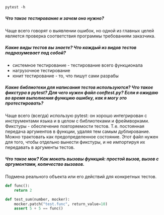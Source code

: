 `pytest -h`
##### Что такое тестирование и зачем оно нужно?
Чаще всего говорят о выявлении ошибок, но одной из главных целей является проверка соответствия программы требованиям заказчика.
##### Какие виды тестов вы знаете? Что каждый из видов тестов подразумевает под собой?
- системное тестирование - тестирование всего функционала
- нагрузочное тестирование
- юнит тестирование - то, что пишут сами разрабы
##### Какие библиотеки для написания тестов используются? Что такое фикстура в pytest? Для чего нужен файл conftest.py? Если я ожидаю во время выполнения функцию ошибку, как я могу это протестировать?
Чаще всего (всегда) использую pytest: он хорошо интегрирован с инструментами языка и в целом с библиотеками и фреймворками.
Фикстуры - обеспечение повторяемости тестов. Т.е. постоянная передача аргументов в функции, удаляя тем самым дублирование. Можно трактовать как предопределенное состояние.
Этот файл нужен для того, чтобы отдельно вынести фикстуры, и не импортируя их передавать в аргументы тестов.
##### Что такое мок? Как мокать вызовы функций: простой вызов, вызов с аргументами, количество вызовов.
Подмена реального объекта или его действий для конкретных тестов.
```python
def func():
	return 2

def test_sum(number, mocker):
	mocker.patch("test.func", return_value=10)
	assert 5 + 5 == func()
```